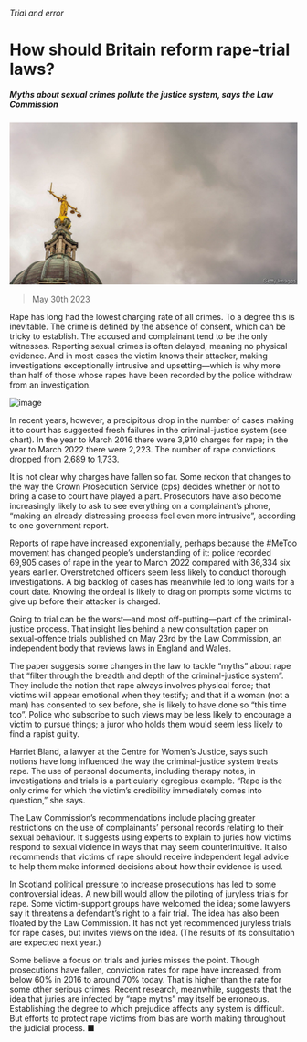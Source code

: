 ###### Trial and error

# How should Britain reform rape-trial laws? 

##### Myths about sexual crimes pollute the justice system, says the Law Commission 

![image](images/20230603_BRP501.jpg) 

> May 30th 2023 

Rape has long had the lowest charging rate of all crimes. To a degree this is inevitable. The crime is defined by the absence of consent, which can be tricky to establish. The accused and complainant tend to be the only witnesses. Reporting sexual crimes is often delayed, meaning no physical evidence. And in most cases the victim knows their attacker, making investigations exceptionally intrusive and upsetting—which is why more than half of those whose rapes have been recorded by the police withdraw from an investigation.

![image](images/20230603_BRC362.png) 


In recent years, however, a precipitous drop in the number of cases making it to court has suggested fresh failures in the criminal-justice system (see chart). In the year to March 2016 there were 3,910 charges for rape; in the year to March 2022 there were 2,223. The number of rape convictions dropped from 2,689 to 1,733.

It is not clear why charges have fallen so far. Some reckon that changes to the way the Crown Prosecution Service (cps) decides whether or not to bring a case to court have played a part. Prosecutors have also become increasingly likely to ask to see everything on a complainant’s phone, “making an already distressing process feel even more intrusive”, according to one government report. 

Reports of rape have increased exponentially, perhaps because the #MeToo movement has changed people’s understanding of it: police recorded 69,905 cases of rape in the year to March 2022 compared with 36,334 six years earlier. Overstretched officers seem less likely to conduct thorough investigations. A big backlog of cases has meanwhile led to long waits for a court date. Knowing the ordeal is likely to drag on prompts some victims to give up before their attacker is charged.

Going to trial can be the worst—and most off-putting—part of the criminal-justice process. That insight lies behind a new consultation paper on sexual-offence trials published on May 23rd by the Law Commission, an independent body that reviews laws in England and Wales. 

The paper suggests some changes in the law to tackle “myths” about rape that “filter through the breadth and depth of the criminal-justice system”. They include the notion that rape always involves physical force; that victims will appear emotional when they testify; and that if a woman (not a man) has consented to sex before, she is likely to have done so “this time too”. Police who subscribe to such views may be less likely to encourage a victim to pursue things; a juror who holds them would seem less likely to find a rapist guilty. 

Harriet Bland, a lawyer at the Centre for Women’s Justice, says such notions have long influenced the way the criminal-justice system treats rape. The use of personal documents, including therapy notes, in investigations and trials is a particularly egregious example. “Rape is the only crime for which the victim’s credibility immediately comes into question,” she says.

The Law Commission’s recommendations include placing greater restrictions on the use of complainants’ personal records relating to their sexual behaviour. It suggests using experts to explain to juries how victims respond to sexual violence in ways that may seem counterintuitive. It also recommends that victims of rape should receive independent legal advice to help them make informed decisions about how their evidence is used. 

In Scotland political pressure to increase prosecutions has led to some controversial ideas. A new bill would allow the piloting of juryless trials for rape. Some victim-support groups have welcomed the idea; some lawyers say it threatens a defendant’s right to a fair trial. The idea has also been floated by the Law Commission. It has not yet recommended juryless trials for rape cases, but invites views on the idea. (The results of its consultation are expected next year.) 

Some believe a focus on trials and juries misses the point. Though prosecutions have fallen, conviction rates for rape have increased, from below 60% in 2016 to around 70% today. That is higher than the rate for some other serious crimes. Recent research, meanwhile, suggests that the idea that juries are infected by “rape myths” may itself be erroneous. Establishing the degree to which prejudice affects any system is difficult. But efforts to protect rape victims from bias are worth making throughout the judicial process. ■


